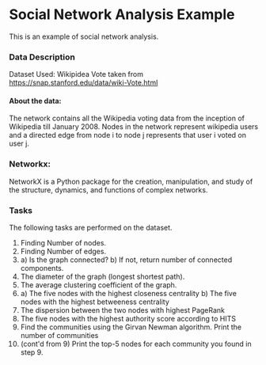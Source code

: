 # Social Network Analysis Example

This is an example of social network analysis. 

### Data Description
Dataset Used: Wikipidea Vote taken from https://snap.stanford.edu/data/wiki-Vote.html

#### About the data:

The network contains all the Wikipedia voting data from the inception of Wikipedia till January 2008. Nodes in the network represent wikipedia users and a directed edge from node i to node j represents that user i voted on user j.

### Networkx:
NetworkX is a Python package for the creation, manipulation, and study of the structure, dynamics, and functions of complex networks.

### Tasks
The following tasks are performed on the dataset.

1.  Finding Number of nodes.
2.  Finding Number of edges.
3. a) Is the graph connected?
   b) If not, return number of connected components.
4.  The diameter of the graph (longest shortest path).
5. The average clustering coefficient of the graph.
6.  a)  The five nodes with the highest closeness centrality
    b) The five nodes with the highest betweeness centrality
7. The dispersion between the two nodes with highest PageRank
8. The five nodes with the highest authority score according to HITS
9. Find the communities using the Girvan Newman algorithm. Print the number of communities
10. (cont'd from 9) Print the top-5 nodes for each community you found in step 9.

